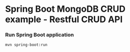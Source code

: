 # Spring Boot MongoDB CRUD example - Restful CRUD API

### Run Spring Boot application
```
mvn spring-boot:run
```
